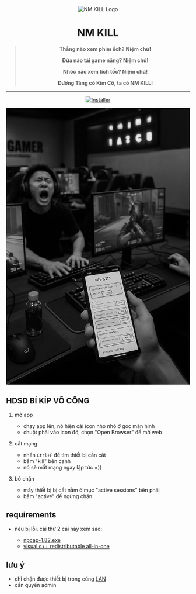 <div align="center">
  <img src="https://app.ovfteam.com/icon.png" alt="NM KILL Logo" width="120" />
  <h1>NM KILL</h1>
</div>

<div align="center">

> **Thằng nào xem phim ếch? Niệm chú!**
>
> **Đứa nào tải game nặng? Niệm chú!**
>
> **Nhóc nào xem tích tốc? Niệm chú!**
>
> **Đường Tăng có Kim Cô, ta có NM KILL!**

</div>

---

<div align="center">

[![Installer](https://img.shields.io/badge/Installer-Download-blue?style=for-the-badge&logo=windows)](https://github.com/ovftank/nm-kill/releases/latest/download/nm-kill-setup.exe)

</div>

<div align="center">
  <img src="https://raw.githubusercontent.com/ovftank/nm-kill/refs/heads/main/.github/image.png" alt="NM KILL" width="600"/>
</div>

## HDSD BÍ KÍP VÕ CÔNG

1. mở app
   - chạy app lên, nó hiện cái icon nhỏ nhỏ ở góc màn hình
   - chuột phải vào icon đó, chọn "Open Browser" để mở web

2. cắt mạng
   - nhấn `Ctrl+F` để tìm thiết bị cần cắt
   - bấm "kill" bên cạnh
   - nó sẽ mất mạng ngay lập tức =))

3. bỏ chặn
   - mấy thiết bị bị cắt nằm ở mục "active sessions" bên phải
   - bấm "active" để ngừng chặn

## requirements

- nếu bị lỗi, cài thử 2 cái này xem sao:

  - [npcap-1.82.exe](https://npcap.com/dist/npcap-1.82.exe)
  - [visual c++ redistributable all-in-one](https://www.techpowerup.com/download/visual-c-redistributable-runtime-package-all-in-one/)

## lưu ý

- chỉ chặn được thiết bị trong cùng [LAN](https://vnpt.com.vn/tu-van/mang-lan-la-gi-tim-hieu-chi-tiet-ve-mang-cuc-bo-pho-bien-nhat-hien-nay.html)
- cần quyền admin
